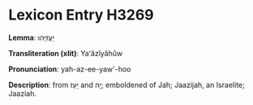# Lexicon Entry H3269

**Lemma**: יַעֲזִיָּהוּ

**Transliteration (xlit)**: Yaʻăzîyâhûw

**Pronunciation**: yah-az-ee-yaw'-hoo

**Description**:
from יָעַז and יָהּ; emboldened of Jah; Jaazijah, an Israelite; Jaaziah.
